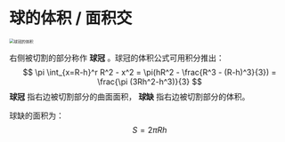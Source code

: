 # 球的体积 / 面积交

<img src="https://raw.githubusercontent.com/Falicitas/Image-Hosting/main/20190302204914946.jpg" alt="球冠的体积" style="zoom:50%;" />

右侧被切割的部分称作 **球冠** 。球冠的体积公式可用积分推出：
$$
\pi \int_{x=R-h}^r R^2 - x^2 = \pi(hR^2 - \frac{R^3 - (R-h)^3}{3}) = \frac{\pi (3Rh^2-h^3)}{3}
$$
**球冠** 指右边被切割部分的曲面面积， **球缺** 指右边被切割部分的体积。

球缺的面积为：
$$
S=2\pi Rh
$$
